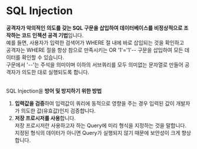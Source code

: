 # SQL Injection
**공격자가 악의적인 의도를 갖는 SQL 구문을 삽입하여 데이터베이스를 비정상적으로 조작하는 코드 인젝션 공격 기법**입니다.  
예를 들면, 사용자가 입력한 검색어가 WHERE 절 내에 바로 삽입되는 것을 확인하고  
공격자는 WHERE 절을 항상 참으로 만족시키는 OR '1'='1'-- 구문을 삽입하여 모든 데이터를 확인할 수 있습니다.  
구문에서 '--'는 주석을 의미이며 이하의 서브쿼리를 모두 의미없는 문자열로 만들어 공격자가 의도한 대로 실행되도록 합니다.  
<br>

SQL Injection을 **방어 및 방지하기 위한 방법**  
1. **입력값을 검증**하여 입력값이 쿼리에 동적으로 영향을 주는 경우 입력된 값이 개발자가 의도한 값(유효값)인지 검증합니다.
2. **저장 프로시저를 사용**합니다.  
   저장 프로시저란 사용하고자 하는 Query에 미리 형식을 지정하는 것을 말합니다.  
   지정된 형식의 데이터가 아니면 Query가 실행되지 않기 때문에 보안성이 크게 향상합니다.
